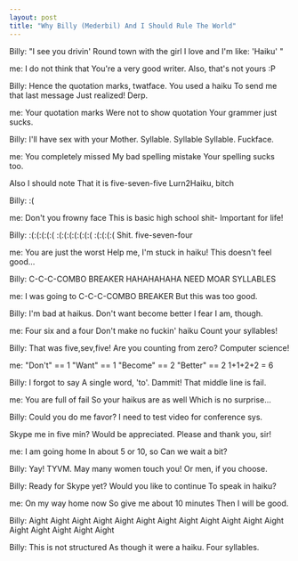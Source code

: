```yaml
---
layout: post
title: "Why Billy (Mederbil) And I Should Rule The World"
---
```


Billy: "I see you drivin'
Round town with the girl I love
and I'm like: 'Haiku' "

me: I do not think that
You're a very good writer.
Also, that's not yours :P

Billy: Hence the quotation marks, twatface.
You used a haiku
To send me that last message
Just realized! Derp.

me: Your quotation marks
Were not to show quotation
Your grammer just sucks.

Billy: I'll have sex with your
Mother. Syllable. Syllable
Syllable. Fuckface.

me: You completely missed
My bad spelling mistake
Your spelling sucks too.

Also I should note
That it is five-seven-five
Lurn2Haiku, bitch

Billy: :(

me: Don't you frowny face
This is basic high school shit-
Important for life!

Billy: :(:(:(:(:(
:(:(:(:(:(:(:(
:(:(:(:(
Shit. five-seven-four

me: You are just the worst
Help me, I'm stuck in haiku!
This doesn't feel good...

Billy: C-C-C-COMBO
BREAKER HAHAHAHAHA
NEED MOAR SYLLABLES

me: I was going to
C-C-C-COMBO BREAKER
But this was too good.

Billy: I'm bad at haikus.
Don't want become better
I fear I am, though.

me: Four six and a four
Don't make no fuckin' haiku
Count your syllables!

Billy: That was five,sev,five!
Are you counting from zero?
Computer science!

me: "Don't" == 1
"Want" == 1
"Become" == 2
"Better" == 2
1+1+2+2 = 6

Billy: I forgot to say
A single word, 'to'. Dammit!
That middle line is fail.

me: You are full of fail
So your haikus are as well
Which is no surprise...

Billy: Could you do me favor?
I need to test video
for conference sys.

Skype me in five min?
Would be appreciated.
Please and thank you, sir!

me: I am going home
In about 5 or 10, so
Can we wait a bit?

Billy: Yay! TYVM.
May many women touch you!
Or men, if you choose.

Billy: Ready for Skype yet?
Would you like to continue
To speak in haiku?

me: On my way home now
So give me about 10 minutes
Then I will be good.

Billy: Aight Aight Aight Aight Aight
Aight Aight Aight Aight Aight Aight Aight
Aight Aight Aight Aight Aight

Billy: This is not structured
As though it were a haiku.
Four syllables.
